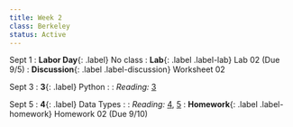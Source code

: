 ```yaml
---
title: Week 2
class: Berkeley
status: Active
---
```


Sept 1
: **Labor Day**{: .label} No class
: **Lab**{: .label .label-lab} Lab 02<!--{{site.links.lab.lab02}}--> (Due 9/5)
: **Discussion**{: .label .label-discussion} Worksheet 02<!--{{site.links.wksht.wksht02}}-->

Sept 3
: **3**{: .label} Python
    : <!--{{site.links.lec.slides.slide03}} {{site.links.lec.demo.demo03}}-->
: _Reading:_ [3](https://inferentialthinking.com/chapters/03/programming-in-python.html)

Sept 5
: **4**{: .label} Data Types
    : <!--{{site.links.lec.slides.slide04}} {{site.links.lec.demo.demo04}}-->
: _Reading:_ [4](https://inferentialthinking.com/chapters/04/Data_Types.html), [5](https://inferentialthinking.com/chapters/05/Sequences.html)
: **Homework**{: .label .label-homework} Homework 02
    <!--{{site.links.hw.hw02}}--> (Due 9/10)